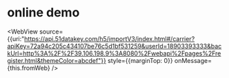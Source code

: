 online demo
========
<WebView
                source={{uri:"https://api.51datakey.com/h5/importV3/index.html#/carrier?apiKey=72a94c205c434107be76c5d1bf531259&userId=18903393333&backUrl=http%3A%2F%2F39.106.198.9%3A8080%2Fwebapi%2Fpages%2Fregister.html&themeColor=abcdef"}}
                style={{marginTop: 0}}
                onMessage={this.fromWeb}
            />
